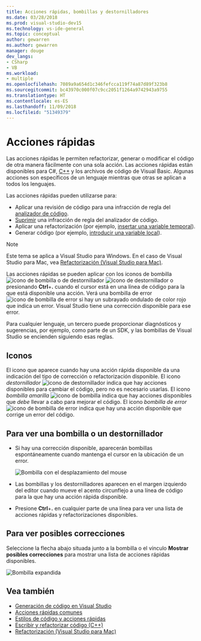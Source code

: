 ```yaml
---
title: Acciones rápidas, bombillas y destornilladores
ms.date: 03/28/2018
ms.prod: visual-studio-dev15
ms.technology: vs-ide-general
ms.topic: conceptual
author: gewarren
ms.author: gewarren
manager: douge
dev_langs:
- CSharp
- VB
ms.workload:
- multiple
ms.openlocfilehash: 7089a9a654d1c346fefcca119f74a87d89f323b8
ms.sourcegitcommit: bc43970c000f07c9cc2051f1264a9742943a9755
ms.translationtype: HT
ms.contentlocale: es-ES
ms.lasthandoff: 11/09/2018
ms.locfileid: "51349379"
---
```

# <a name="quick-actions"></a>Acciones rápidas

Las acciones rápidas le permiten refactorizar, generar o modificar el código de otra manera fácilmente con una sola acción. Las acciones rápidas están disponibles para C#, [C++](/cpp/ide/writing-and-refactoring-code-cpp) y los archivos de código de Visual Basic. Algunas acciones son específicos de un lenguaje mientras que otras se aplican a todos los lenguajes.

Las acciones rápidas pueden utilizarse para:

- Aplicar una revisión de código para una infracción de regla del [analizador de código](../code-quality/roslyn-analyzers-overview.md).
- [Suprimir](../code-quality/use-roslyn-analyzers.md) una infracción de regla del analizador de código.
- Aplicar una refactorización (por ejemplo, [insertar una variable temporal](../ide/reference/inline-temporary-variable.md)).
- Generar código (por ejemplo, [introducir una variable local](../ide/reference/introduce-local-variable.md)).

> [!NOTE]
> Este tema se aplica a Visual Studio para Windows. En el caso de Visual Studio para Mac, vea [Refactorización (Visual Studio para Mac)](/visualstudio/mac/refactoring).

Las acciones rápidas se pueden aplicar con los iconos de bombilla ![icono de bombilla](media/light-bulb-icon.png) o de destornillador ![icono de destornillador](media/screwdriver-icon.png) o presionando **Ctrl**+**.** cuando el cursor está en una línea de código para la que está disponible una acción. Verá una bombilla de error ![icono de bombilla de error](media/error-light-bulb-icon.png) si hay un subrayado ondulado de color rojo que indica un error. Visual Studio tiene una corrección disponible para ese error.

Para cualquier lenguaje, un tercero puede proporcionar diagnósticos y sugerencias, por ejemplo, como parte de un SDK, y las bombillas de Visual Studio se encienden siguiendo esas reglas.

## <a name="icons"></a>Iconos

El icono que aparece cuando hay una acción rápida disponible da una indicación del tipo de corrección o refactorización disponible. El icono *destornillador* ![icono de destornillador](media/screwdriver-icon.png) indica que hay acciones disponibles para cambiar el código, pero no es necesario usarlas. El icono *bombilla amarilla* ![icono de bombilla](media/light-bulb-icon.png) indica que hay acciones disponibles que *debe* llevar a cabo para mejorar el código. El icono *bombilla de error* ![icono de bombilla de error](media/error-light-bulb-icon.png) indica que hay una acción disponible que corrige un error del código.

## <a name="to-see-a-light-bulb-or-screwdriver"></a>Para ver una bombilla o un destornillador

- Si hay una corrección disponible, aparecerán bombillas espontáneamente cuando mantenga el cursor en la ubicación de un error.

   ![Bombilla con el desplazamiento del mouse](../ide/media/vs2015_lightbulb_hover.png)

- Las bombillas y los destornilladores aparecen en el margen izquierdo del editor cuando mueve el acento circunflejo a una línea de código para la que hay una acción rápida disponible.

- Presione **Ctrl**+**.** en cualquier parte de una línea para ver una lista de acciones rápidas y refactorizaciones disponibles.

## <a name="to-see-potential-fixes"></a>Para ver posibles correcciones

Seleccione la flecha abajo situada junto a la bombilla o el vínculo **Mostrar posibles correcciones** para mostrar una lista de acciones rápidas disponibles.

![Bombilla expandida](../ide/media/vs2015_lightbulb_hover_expanded.png)

## <a name="see-also"></a>Vea también

- [Generación de código en Visual Studio](../ide/code-generation-in-visual-studio.md)
- [Acciones rápidas comunes](../ide/common-quick-actions.md)
- [Estilos de código y acciones rápidas](../ide/code-styles-and-quick-actions.md)
- [Escribir y refactorizar código (C++)](/cpp/ide/writing-and-refactoring-code-cpp)
- [Refactorización (Visual Studio para Mac)](/visualstudio/mac/refactoring)